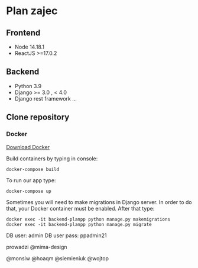 # Plan zajec

## Frontend
- Node 14.18.1
- ReactJS >=17.0.2

## Backend
- Python 3.9
- Django >= 3.0 , < 4.0
- Django rest framework ...

## Clone repository
### Docker
[Download Docker](https://www.docker.com/get-started)

Build containers by typing in console:
```console
docker-compose build
```

To run our app type:
```console
docker-compose up
```

Sometimes you will need to make migrations in Django server.
In order to do that, your Docker container must be enabled. After that type:
```console
docker exec -it backend-planpp python manage.py makemigrations
docker exec -it backend-planpp python manage.py migrate
```

DB user: admin
DB user pass: ppadmin21


prowadzi @mima-design

@monsiw
@hoaqm
@siemieniuk
@wojtop
